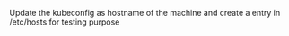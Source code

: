 Update the kubeconfig as hostname of the machine and create a entry in /etc/hosts for testing purpose
